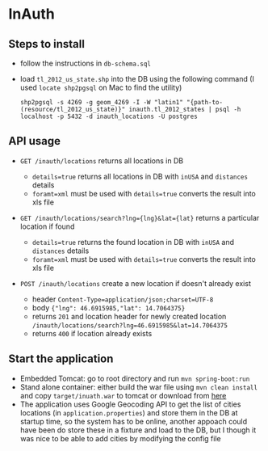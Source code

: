 # InAuth

Steps to install 
----------------

* follow the instructions in `db-schema.sql`
* load `tl_2012_us_state.shp` into the DB using the following command (I used `locate shp2pgsql` on Mac to find the utility)

   `shp2pgsql -s 4269 -g geom_4269 -I -W "latin1" "{path-to-(resource/tl_2012_us_state)}" inauth.tl_2012_states | psql -h localhost -p 5432 -d inauth_locations -U postgres`

API usage
---------
* `GET /inauth/locations` returns all locations in DB
  * `details=true` returns all locations in DB with `inUSA` and `distances` details
  * `foramt=xml` must be used with `details=true` converts the result into xls file

* `GET /inauth/locations/search?lng={lng}&lat={lat}` returns a particular location if found
  * `details=true` returns the found location in DB with `inUSA` and `distances` details
  * `foramt=xml` must be used with `details=true` converts the result into xls file
 
* `POST /inauth/locations` create a new location if doesn't already exist
  * header `Content-Type=application/json;charset=UTF-8`
  * body `{"lng": 46.6915985,"lat": 14.7064375}`
  * returns `201` and location header for newly created location `/inauth/locations/search?lng=46.6915985&lat=14.7064375`
  * returns `400` if location already exists
   
Start the application
---------------------
   
* Embedded Tomcat: go to root directory and run `mvn spring-boot:run`
* Stand alone container: either build the war file using `mvn clean install` and copy `target/inuath.war` to tomcat or download from [here](https://www.dropbox.com/s/881ruklijziqk2u/inauth.war?dl=0)
* The application uses Google Geocoding API to get the list of cities locations (in `application.properties`) and store them in the DB at startup time, so the system has to be online, another appoach could have been do store these in a fixture and load to the DB, but I though it was nice to be able to add cities by modifying the config file     




